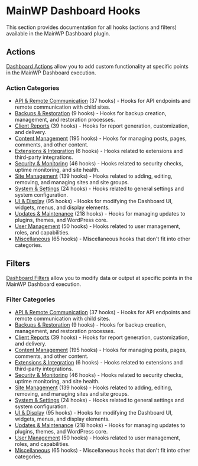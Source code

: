 # MainWP Dashboard Hooks

This section provides documentation for all hooks (actions and filters) available in the MainWP Dashboard plugin.

## Actions

[Dashboard Actions](actions/index.md) allow you to add custom functionality at specific points in the MainWP Dashboard execution.

### Action Categories

- [API & Remote Communication](actions/api-remote/index.md) (37 hooks) - Hooks for API endpoints and remote communication with child sites.
- [Backups & Restoration](actions/backups-restoration/index.md) (9 hooks) - Hooks for backup creation, management, and restoration processes.
- [Client Reports](actions/client-reports/index.md) (39 hooks) - Hooks for report generation, customization, and delivery.
- [Content Management](actions/content-management/index.md) (195 hooks) - Hooks for managing posts, pages, comments, and other content.
- [Extensions & Integration](actions/extensions-integration/index.md) (6 hooks) - Hooks related to extensions and third-party integrations.
- [Security & Monitoring](actions/security-monitoring/index.md) (46 hooks) - Hooks related to security checks, uptime monitoring, and site health.
- [Site Management](actions/site-management/index.md) (139 hooks) - Hooks related to adding, editing, removing, and managing sites and site groups.
- [System & Settings](actions/system-settings/index.md) (24 hooks) - Hooks related to general settings and system configuration.
- [UI & Display](actions/ui-display/index.md) (95 hooks) - Hooks for modifying the Dashboard UI, widgets, menus, and display elements.
- [Updates & Maintenance](actions/updates-maintenance/index.md) (218 hooks) - Hooks for managing updates to plugins, themes, and WordPress core.
- [User Management](actions/user-management/index.md) (50 hooks) - Hooks related to user management, roles, and capabilities.
- [Miscellaneous](actions/misc/index.md) (65 hooks) - Miscellaneous hooks that don't fit into other categories.

## Filters

[Dashboard Filters](filters/index.md) allow you to modify data or output at specific points in the MainWP Dashboard execution.

### Filter Categories

- [API & Remote Communication](filters/api-remote/index.md) (37 hooks) - Hooks for API endpoints and remote communication with child sites.
- [Backups & Restoration](filters/backups-restoration/index.md) (9 hooks) - Hooks for backup creation, management, and restoration processes.
- [Client Reports](filters/client-reports/index.md) (39 hooks) - Hooks for report generation, customization, and delivery.
- [Content Management](filters/content-management/index.md) (195 hooks) - Hooks for managing posts, pages, comments, and other content.
- [Extensions & Integration](filters/extensions-integration/index.md) (6 hooks) - Hooks related to extensions and third-party integrations.
- [Security & Monitoring](filters/security-monitoring/index.md) (46 hooks) - Hooks related to security checks, uptime monitoring, and site health.
- [Site Management](filters/site-management/index.md) (139 hooks) - Hooks related to adding, editing, removing, and managing sites and site groups.
- [System & Settings](filters/system-settings/index.md) (24 hooks) - Hooks related to general settings and system configuration.
- [UI & Display](filters/ui-display/index.md) (95 hooks) - Hooks for modifying the Dashboard UI, widgets, menus, and display elements.
- [Updates & Maintenance](filters/updates-maintenance/index.md) (218 hooks) - Hooks for managing updates to plugins, themes, and WordPress core.
- [User Management](filters/user-management/index.md) (50 hooks) - Hooks related to user management, roles, and capabilities.
- [Miscellaneous](filters/misc/index.md) (65 hooks) - Miscellaneous hooks that don't fit into other categories.
